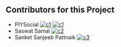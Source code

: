 ## Contributors for this Project
- PIYSocial [![c1](https://badgen.net/badge/Website/PIYSocial/red)](https://piysocial.weebly.com) [![c1](https://badgen.net/badge/icon/PIYSocial?icon=github&label)](https://github.com/piysocial)
- Saswat Samal [![c2](https://badgen.net/badge/icon/Saswat?icon=github&label)](https://github.com/saswatsamal)
- Sanket Sanjeeb Pattnaik [![c3](https://badgen.net/badge/icon/Sanket?icon=github&label)](https://github.com/sanket06)
